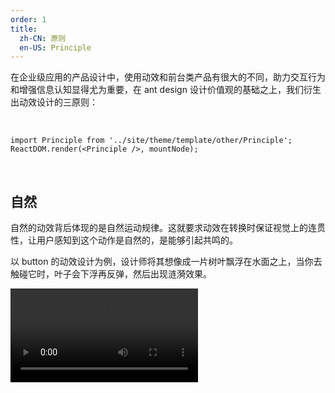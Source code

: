 ```yaml
---
order: 1
title:
  zh-CN: 原则
  en-US: Principle
---
```


在企业级应用的产品设计中，使用动效和前台类产品有很大的不同，助力交互行为和增强信息认知显得尤为重要，在 ant design 设计价值观的基础之上，我们衍生出动效设计的三原则：

<br/>

```__react
import Principle from '../site/theme/template/other/Principle';
ReactDOM.render(<Principle />, mountNode);
```

<br/>

## 自然

自然的动效背后体现的是自然运动规律。这就要求动效在转换时保证视觉上的连贯性，让用户感知到这个动作是自然的，是能够引起共鸣的。

以 button 的动效设计为例，设计师将其想像成一片树叶飘浮在水面之上，当你去触碰它时，叶子会下浮再反弹，然后出现涟漪效果。

<video src="https://gw.alipayobjects.com/os/rmsportal/NTMlQdLIkPjOACXsdRrq.mp4" loop="true" class="video-min" />

## 高效

企业级应用追求的是高效的用户体验，与之对应的动效设计也应如此，尽量节省过渡的时间，快速完成过渡的动画效果。

举个例子，在出场与进场的动效里，出场不用大张旗鼓的去吸引用户的注意力，而是做到简单清晰即可。所以我们的出场时间采用了更快的速度,同时也不设置队列依次出场的形式，只需要整块直接消失即可。

<video src="https://gw.alipayobjects.com/os/rmsportal/wMKeLGnpDxhwfCsBqKNN.mp4" loop="true" class="video-min" />

## 克制

尽量避免夸张的动效，做有意义的事，不去做太多的修饰而干扰用户。

如我们的 Menu，在展开时，注重的是菜单的内容，而右侧的 icon 切换并不是主要元素，不需要过度强调去分散用户的注意，所以只需在不经意间切换，明确指示变化即可。

<video src="https://gw.alipayobjects.com/os/rmsportal/FeUCANmoDRwCSmIcnPNF.mp4" loop="true" class="video-min" />